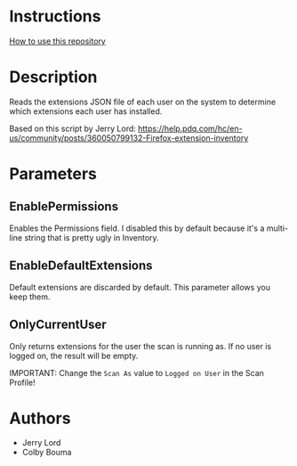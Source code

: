 # Instructions
[How to use this repository](../../README.md)

# Description
Reads the extensions JSON file of each user on the system to determine which extensions each user has installed.

Based on this script by Jerry Lord: https://help.pdq.com/hc/en-us/community/posts/360050799132-Firefox-extension-inventory

# Parameters
## EnablePermissions
Enables the Permissions field. I disabled this by default because it's a multi-line string that is pretty ugly in Inventory.

## EnableDefaultExtensions
Default extensions are discarded by default. This parameter allows you keep them.

## OnlyCurrentUser
Only returns extensions for the user the scan is running as. If no user is logged on, the result will be empty.

IMPORTANT: Change the `Scan As` value to `Logged on User` in the Scan Profile!

# Authors
* Jerry Lord
* Colby Bouma